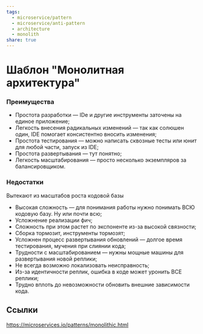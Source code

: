 ```yaml
---
tags: 
  - microservice/pattern
  - microservice/anti-pattern
  - architecture
  - monolith
share: true
---
```

# Шаблон "Монолитная архитектура"
### Преимущества
+ Простота разработки — IDe и другие инструменты заточены на единое приложение;
+ Легкость внесения радикальных изменений — так как солюшен один, IDE помогает консистентно вносить изменения;
+ Простота тестирования — можно написать сквозные тесты или юнит для любой части, запуск из IDE;
+ Простота развертывания — тут понятно;
+ Легкость масштабирования — просто несколько экземпляров за балансировщиком.

### Недостатки
Вытекают из масштабов роста кодовой базы
- Высокая сложность — для понимания работы нужно понимать ВСЮ кодовую базу. Ну или почти всю;
- Усложнение реализации фич;
- Сложность при этом растет по экспоненте из-за высокой связности;
- Сборка тормозит, инструменты тормозят;
- Усложнен процесс развертывания обновлений — долгое время тестирования, мучения при слиянии кода;
- Трудности с масштабированием — нужны мощные машины для развертывания новой реплики;
- Не всегда возможно локализовать неисправность;
- Из-за идентичности реплик, ошибка в коде может уронить ВСЕ реплики;
- Трудно вплоть до невозможности обновить внешние зависимости кода.
 
## Ссылки
https://microservices.io/patterns/monolithic.html

